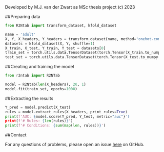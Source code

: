 Developed by M.J. van der Zwart as MSc thesis project (c) 2023

##Preparing data

```python
from R2Ntab import transform_dataset, kfold_dataset

name = 'adult'
X, Y, X_headers, Y_headers = transform_dataset(name, method='onehot-compare', negations=False, labels='binary')
datasets = kfold_dataset(X, Y, shuffle=1)
X_train, X_test, Y_train, Y_test = datasets[0]
train_set = torch.utils.data.TensorDataset(torch.Tensor(X_train.to_numpy()), torch.Tensor(Y_train))
test_set = torch.utils.data.TensorDataset(torch.Tensor(X_test.to_numpy()), torch.Tensor(Y_test))
```

##Creating and training the model

```python
from r2ntab import R2NTab

model = R2Ntab(len(X_headers), 20, 1)
model.fit(train_set, epochs=1000)
```

##Extracting the results

```python
Y_pred = model.predict(X_test)
rules = model.extract_rules(X_headers, print_rules=True)
print(f'AUC: {model.score(Y_pred, Y_test, metric="auc"}')
print(f'# Rules: {len(rules)}')
print(f'# Conditions: {sum(map(len, rules))}')
```

##Contact

For any questions of problems, please open an issue <a href="https://github.com/mrvanderzwart/R2N-Tab">here</a> on GitHub.
